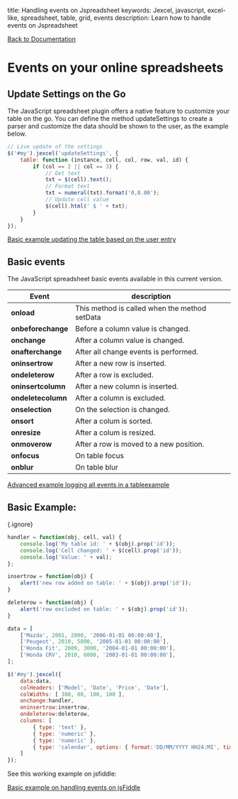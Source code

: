 title: Handling events on Jspreadsheet
keywords: Jexcel, javascript, excel-like, spreadsheet, table, grid, events
description: Learn how to handle events on Jspreadsheet

[Back to Documentation](/jspreadsheet/v2/docs)

# Events on your online spreadsheets

## Update Settings on the Go

The JavaScript spreadsheet plugin offers a native feature to customize your table on the go. You can define the method updateSettings to create a parser and customize the data should be shown to the user, as the example below.

```javascript
// Live update of the settings
$('#my').jexcel('updateSettings', {
    table: function (instance, cell, col, row, val, id) {
        if (col == 2 || col == 3) {
            // Get text
            txt = $(cell).text();
            // Format text
            txt = numeral(txt).format('0,0.00');
            // Update cell value
            $(cell).html(' $ ' + txt);
        }
    }
});
```

[Basic example updating the table based on the user entry](/jspreadsheet/v2/examples/currency-and-masking-numbers)

## Basic events

The JavaScript spreadsheet basic events available in this current version.

| Event| description  |
| ---|---  |
| **onload** | This method is called when the method setData  |
| **onbeforechange** | Before a column value is changed.  |
| **onchange** | After a column value is changed.  |
| **onafterchange** | After all change events is performed.  |
| **oninsertrow** | After a new row is inserted.  |
| **ondeleterow** | After a row is excluded.  |
| **oninsertcolumn** | After a new column is inserted.  |
| **ondeletecolumn** | After a column is excluded.  |
| **onselection** | On the selection is changed.  |
| **onsort** | After a colum is sorted.  |
| **onresize** | After a colum is resized.  |
| **onmoverow** | After a row is moved to a new position.  |
| **onfocus** | On table focus  |
| **onblur** | On table blur  |
  
[Advanced example logging all events in a tableexample](/jspreadsheet/v2/examples/tracking-changes-on-the-spreadsheet)  
  

## Basic Example:

{.ignore}
```javascript
handler = function(obj, cell, val) {
    console.log('My table id: ' + $(obj).prop('id'));
    console.log('Cell changed: ' + $(cell).prop('id'));
    console.log('Value: ' + val);
};

insertrow = function(obj) {
    alert('new row added on table: ' + $(obj).prop('id'));
}

deleterow = function(obj) {
    alert('row excluded on table: ' + $(obj).prop('id'));
}

data = [
    ['Mazda', 2001, 2000, '2006-01-01 00:00:00'],
    ['Peugeot', 2010, 5000, '2005-01-01 00:00:00'],
    ['Honda Fit', 2009, 3000, '2004-01-01 00:00:00'],
    ['Honda CRV', 2010, 6000, '2003-01-01 00:00:00'],
];

$('#my').jexcel({
    data:data,
    colHeaders: ['Model', 'Date', 'Price', 'Date'],
    colWidths: [ 300, 80, 100, 100 ],
    onchange:handler,
    oninsertrow:insertrow,
    ondeleterow:deleterow,
    columns: [
        { type: 'text' },
        { type: 'numeric' },
        { type: 'numeric' },
        { type: 'calendar', options: { format:'DD/MM/YYYY HH24:MI', time:1 } },
    ]
});
```

See this working example on jsfiddle:

[Basic example on handling events on jsFiddle](https://jsfiddle.net/spreadsheet/5n21ep6s/)


